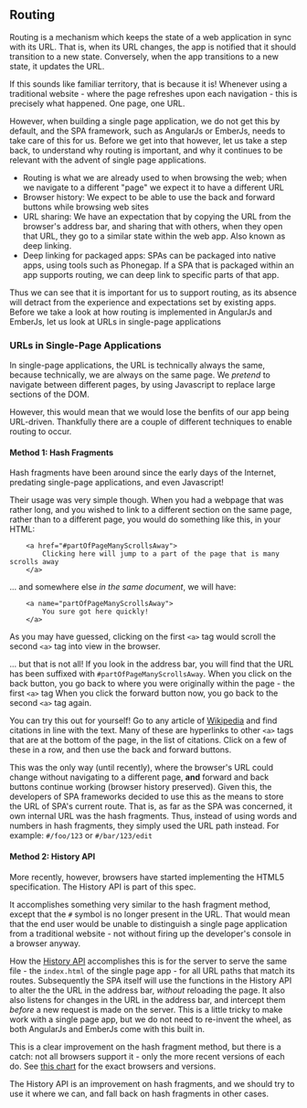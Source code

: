 ## Routing

Routing is a mechanism which keeps the state of a web application in sync with its URL.
That is, when its URL changes, the app is notified that it should transition to a new state.
Conversely, when the app transitions to a new state, it updates the URL.

If this sounds like familiar territory, that is because it is!
Whenever using a traditional website -
where the page refreshes upon each navigation -
this is precisely what happened.
One page, one URL.

However, when building a single page application,
we do not get this by default, and the SPA framework,
such as AngularJs or EmberJs, needs to take care of this for us.
Before we get into that however, let us take a step back,
to understand why routing is important,
and why it continues to be relevant with the advent of single page applications.

- Routing is what we are already used to when browsing the web;
  when we navigate to a different "page" we expect it to have a different URL
- Browser history: We expect to be able to use the back and forward buttons
  while browsing web sites
- URL sharing: We have an expectation that by copying the URL from the browser's
  address bar, and sharing that with others, when they open that URL,
  they go to a similar state within the web app. Also known as deep linking.
- Deep linking for packaged apps: SPAs can be packaged into native apps,
  using tools such as Phonegap. If a SPA that is packaged within an app
  supports routing, we can deep link to specific parts of that app.

Thus we can see that it is important for us to support routing,
as its absence will detract from the experience and expectations set by existing apps.
Before we take a look at how routing is implemented in AngularJs and EmberJs,
let us look at URLs in single-page applications

### URLs in Single-Page Applications

In single-page applications, the URL is technically always the same,
because technically, we are always on the same page.
We *pretend* to navigate between different pages,
by using Javascript to replace large sections of the DOM.

However, this would mean that we would lose  the benfits of our app being URL-driven.
Thankfully there are a couple of different techniques to enable routing to occur.

#### Method 1: Hash Fragments

Hash fragments have been around since the early days of the Internet,
predating single-page applications, and even Javascript!

Their usage was very simple though.
When you had a webpage that was rather long, and you wished to link to a different
section on the same page, rather than to a different page,
you would do something like this, in your HTML:

        <a href="#partOfPageManyScrollsAway">
            Clicking here will jump to a part of the page that is many scrolls away
        </a>

&hellip; and somewhere else *in the same document*, we will have:

        <a name="partOfPageManyScrollsAway">
            You sure got here quickly!
        </a>

As you may have guessed, clicking on the first `<a>` tag
would scroll the second `<a>` tag into view in the browser.

&hellip; but that is not all!
If you look in the address bar, you will find that the URL has been suffixed with
`#partOfPageManyScrollsAway`.
When you click on the back button,
you go back to where you were originally within the page - the first `<a>` tag
When you click the forward button now,
you go back to the second `<a>` tag again.

You can try this out for yourself!
Go to any article of [Wikipedia](http://en.wikipedia.org)
and find citations in line with the text.
Many of these are hyperlinks to other `<a>` tags
that are at the bottom of the page, in the list of citations.
Click on a few of these in a row, and then use the back and forward buttons.

This was the only way (until recently),
where the browser's URL could change without navigating to a different page,
**and** forward and back buttons continue working (browser history preserved).
Given this, the developers of SPA frameworks decided to use this as the means
to store the URL of SPA's current route.
That is, as far as the SPA was concerned, it own internal URL was the hash fragments.
Thus, instead of using words and numbers in hash fragments,
they simply used the URL path instead.
For example: `#/foo/123` or `#/bar/123/edit`

#### Method 2: History API

More recently, however, browsers have started implementing the HTML5 specification.
The History API is part of this spec.

It accomplishes something very similar to the hash fragment method,
except that the `#` symbol is no longer present in the URL.
That would mean that the end user would be unable to distinguish
a single page application from a traditional website -
not without firing up the developer's console in a browser anyway.

How the [History API](https://developer.mozilla.org/en-US/docs/Web/Guide/API/DOM/Manipulating_the_browser_history)
accomplishes this is for the server to serve the same file -
the `index.html` of the single page app -
for all URL paths that match its routes.
Subsequently the SPA itself will use the functions in the 
History API to alter the the URL in the address bar,
*without* reloading the page.
It also also listens for changes in the URL in the address bar,
and intercept them *before* a new request is made on the server.
This is a little tricky to make work with a single page app,
but we do not need to re-invent the wheel,
as both AngularJs and EmberJs come with this built in.

This is a clear improvement on the hash fragment method,
but there is a catch: not all browsers support it -
only the more recent versions of each do.
See [this chart](http://caniuse.com/history)
for the exact browsers and versions.

The History API is an improvement on hash fragments,
and we should try to use it where we can,
and fall back on hash fragments in other cases.
